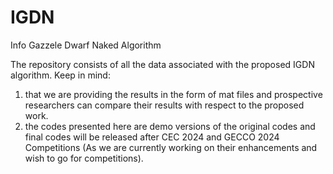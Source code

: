 # IGDN
Info Gazzele Dwarf Naked Algorithm

The repository consists of all the data associated with the proposed IGDN algorithm.
Keep in mind:
1) that we are providing the results in the form of mat files and prospective researchers can compare their results with respect to the proposed work.
2) the codes presented here are demo versions of the original codes and final codes will be released after CEC 2024 and GECCO 2024 Competitions (As we are currently working on their enhancements and wish to go for competitions).
